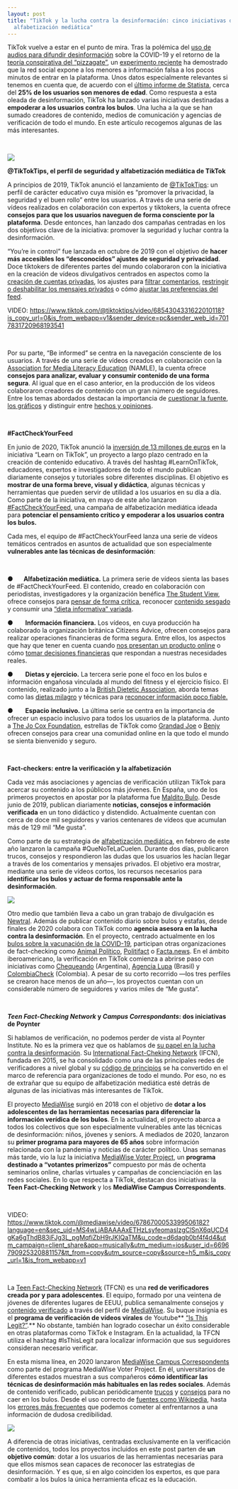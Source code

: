 ```yaml
---
layout: post
title: "TikTok y la lucha contra la desinformación: cinco iniciativas de
  alfabetización mediática"
---
```

<!--\[if gte mso 9]><xml>
 <w:WordDocument>
  <w:View>Normal</w:View>
  <w:Zoom>0</w:Zoom>
  <w:TrackMoves/>
  <w:TrackFormatting/>
  <w:HyphenationZone>21</w:HyphenationZone>
  <w:PunctuationKerning/>
  <w:ValidateAgainstSchemas/>
  <w:SaveIfXMLInvalid>false</w:SaveIfXMLInvalid>
  <w:IgnoreMixedContent>false</w:IgnoreMixedContent>
  <w:AlwaysShowPlaceholderText>false</w:AlwaysShowPlaceholderText>
  <w:DoNotPromoteQF/>
  <w:LidThemeOther>ES</w:LidThemeOther>
  <w:LidThemeAsian>X-NONE</w:LidThemeAsian>
  <w:LidThemeComplexScript>X-NONE</w:LidThemeComplexScript>
  <w:Compatibility>
   <w:BreakWrappedTables/>
   <w:SnapToGridInCell/>
   <w:WrapTextWithPunct/>
   <w:UseAsianBreakRules/>
   <w:DontGrowAutofit/>
   <w:SplitPgBreakAndParaMark/>
   <w:EnableOpenTypeKerning/>
   <w:DontFlipMirrorIndents/>
   <w:OverrideTableStyleHps/>
  </w:Compatibility>
  <w:DoNotOptimizeForBrowser/>
  <m:mathPr>
   <m:mathFont m:val="Cambria Math"/>
   <m:brkBin m:val="before"/>
   <m:brkBinSub m:val="&#45;-"/>
   <m:smallFrac m:val="off"/>
   <m:dispDef/>
   <m:lMargin m:val="0"/>
   <m:rMargin m:val="0"/>
   <m:defJc m:val="centerGroup"/>
   <m:wrapIndent m:val="1440"/>
   <m:intLim m:val="subSup"/>
   <m:naryLim m:val="undOvr"/>
  </m:mathPr></w:WordDocument>
</xml><!\[endif]-->

<!--\[if gte mso 9]><xml>
 <w:LatentStyles DefLockedState="false" DefUnhideWhenUsed="false"
  DefSemiHidden="false" DefQFormat="false" DefPriority="99"
  LatentStyleCount="371">
  <w:LsdException Locked="false" Priority="0" QFormat="true" Name="Normal"/>
  <w:LsdException Locked="false" Priority="9" QFormat="true" Name="heading 1"/>
  <w:LsdException Locked="false" Priority="9" SemiHidden="true"
   UnhideWhenUsed="true" QFormat="true" Name="heading 2"/>
  <w:LsdException Locked="false" Priority="9" SemiHidden="true"
   UnhideWhenUsed="true" QFormat="true" Name="heading 3"/>
  <w:LsdException Locked="false" Priority="9" SemiHidden="true"
   UnhideWhenUsed="true" QFormat="true" Name="heading 4"/>
  <w:LsdException Locked="false" Priority="9" SemiHidden="true"
   UnhideWhenUsed="true" QFormat="true" Name="heading 5"/>
  <w:LsdException Locked="false" Priority="9" SemiHidden="true"
   UnhideWhenUsed="true" QFormat="true" Name="heading 6"/>
  <w:LsdException Locked="false" Priority="9" SemiHidden="true"
   UnhideWhenUsed="true" QFormat="true" Name="heading 7"/>
  <w:LsdException Locked="false" Priority="9" SemiHidden="true"
   UnhideWhenUsed="true" QFormat="true" Name="heading 8"/>
  <w:LsdException Locked="false" Priority="9" SemiHidden="true"
   UnhideWhenUsed="true" QFormat="true" Name="heading 9"/>
  <w:LsdException Locked="false" SemiHidden="true" UnhideWhenUsed="true"
   Name="index 1"/>
  <w:LsdException Locked="false" SemiHidden="true" UnhideWhenUsed="true"
   Name="index 2"/>
  <w:LsdException Locked="false" SemiHidden="true" UnhideWhenUsed="true"
   Name="index 3"/>
  <w:LsdException Locked="false" SemiHidden="true" UnhideWhenUsed="true"
   Name="index 4"/>
  <w:LsdException Locked="false" SemiHidden="true" UnhideWhenUsed="true"
   Name="index 5"/>
  <w:LsdException Locked="false" SemiHidden="true" UnhideWhenUsed="true"
   Name="index 6"/>
  <w:LsdException Locked="false" SemiHidden="true" UnhideWhenUsed="true"
   Name="index 7"/>
  <w:LsdException Locked="false" SemiHidden="true" UnhideWhenUsed="true"
   Name="index 8"/>
  <w:LsdException Locked="false" SemiHidden="true" UnhideWhenUsed="true"
   Name="index 9"/>
  <w:LsdException Locked="false" Priority="39" SemiHidden="true"
   UnhideWhenUsed="true" Name="toc 1"/>
  <w:LsdException Locked="false" Priority="39" SemiHidden="true"
   UnhideWhenUsed="true" Name="toc 2"/>
  <w:LsdException Locked="false" Priority="39" SemiHidden="true"
   UnhideWhenUsed="true" Name="toc 3"/>
  <w:LsdException Locked="false" Priority="39" SemiHidden="true"
   UnhideWhenUsed="true" Name="toc 4"/>
  <w:LsdException Locked="false" Priority="39" SemiHidden="true"
   UnhideWhenUsed="true" Name="toc 5"/>
  <w:LsdException Locked="false" Priority="39" SemiHidden="true"
   UnhideWhenUsed="true" Name="toc 6"/>
  <w:LsdException Locked="false" Priority="39" SemiHidden="true"
   UnhideWhenUsed="true" Name="toc 7"/>
  <w:LsdException Locked="false" Priority="39" SemiHidden="true"
   UnhideWhenUsed="true" Name="toc 8"/>
  <w:LsdException Locked="false" Priority="39" SemiHidden="true"
   UnhideWhenUsed="true" Name="toc 9"/>
  <w:LsdException Locked="false" SemiHidden="true" UnhideWhenUsed="true"
   Name="Normal Indent"/>
  <w:LsdException Locked="false" SemiHidden="true" UnhideWhenUsed="true"
   Name="footnote text"/>
  <w:LsdException Locked="false" SemiHidden="true" UnhideWhenUsed="true"
   Name="annotation text"/>
  <w:LsdException Locked="false" SemiHidden="true" UnhideWhenUsed="true"
   Name="header"/>
  <w:LsdException Locked="false" SemiHidden="true" UnhideWhenUsed="true"
   Name="footer"/>
  <w:LsdException Locked="false" SemiHidden="true" UnhideWhenUsed="true"
   Name="index heading"/>
  <w:LsdException Locked="false" Priority="35" SemiHidden="true"
   UnhideWhenUsed="true" QFormat="true" Name="caption"/>
  <w:LsdException Locked="false" SemiHidden="true" UnhideWhenUsed="true"
   Name="table of figures"/>
  <w:LsdException Locked="false" SemiHidden="true" UnhideWhenUsed="true"
   Name="envelope address"/>
  <w:LsdException Locked="false" SemiHidden="true" UnhideWhenUsed="true"
   Name="envelope return"/>
  <w:LsdException Locked="false" SemiHidden="true" UnhideWhenUsed="true"
   Name="footnote reference"/>
  <w:LsdException Locked="false" SemiHidden="true" UnhideWhenUsed="true"
   Name="annotation reference"/>
  <w:LsdException Locked="false" SemiHidden="true" UnhideWhenUsed="true"
   Name="line number"/>
  <w:LsdException Locked="false" SemiHidden="true" UnhideWhenUsed="true"
   Name="page number"/>
  <w:LsdException Locked="false" SemiHidden="true" UnhideWhenUsed="true"
   Name="endnote reference"/>
  <w:LsdException Locked="false" SemiHidden="true" UnhideWhenUsed="true"
   Name="endnote text"/>
  <w:LsdException Locked="false" SemiHidden="true" UnhideWhenUsed="true"
   Name="table of authorities"/>
  <w:LsdException Locked="false" SemiHidden="true" UnhideWhenUsed="true"
   Name="macro"/>
  <w:LsdException Locked="false" SemiHidden="true" UnhideWhenUsed="true"
   Name="toa heading"/>
  <w:LsdException Locked="false" SemiHidden="true" UnhideWhenUsed="true"
   Name="List"/>
  <w:LsdException Locked="false" SemiHidden="true" UnhideWhenUsed="true"
   Name="List Bullet"/>
  <w:LsdException Locked="false" SemiHidden="true" UnhideWhenUsed="true"
   Name="List Number"/>
  <w:LsdException Locked="false" SemiHidden="true" UnhideWhenUsed="true"
   Name="List 2"/>
  <w:LsdException Locked="false" SemiHidden="true" UnhideWhenUsed="true"
   Name="List 3"/>
  <w:LsdException Locked="false" SemiHidden="true" UnhideWhenUsed="true"
   Name="List 4"/>
  <w:LsdException Locked="false" SemiHidden="true" UnhideWhenUsed="true"
   Name="List 5"/>
  <w:LsdException Locked="false" SemiHidden="true" UnhideWhenUsed="true"
   Name="List Bullet 2"/>
  <w:LsdException Locked="false" SemiHidden="true" UnhideWhenUsed="true"
   Name="List Bullet 3"/>
  <w:LsdException Locked="false" SemiHidden="true" UnhideWhenUsed="true"
   Name="List Bullet 4"/>
  <w:LsdException Locked="false" SemiHidden="true" UnhideWhenUsed="true"
   Name="List Bullet 5"/>
  <w:LsdException Locked="false" SemiHidden="true" UnhideWhenUsed="true"
   Name="List Number 2"/>
  <w:LsdException Locked="false" SemiHidden="true" UnhideWhenUsed="true"
   Name="List Number 3"/>
  <w:LsdException Locked="false" SemiHidden="true" UnhideWhenUsed="true"
   Name="List Number 4"/>
  <w:LsdException Locked="false" SemiHidden="true" UnhideWhenUsed="true"
   Name="List Number 5"/>
  <w:LsdException Locked="false" Priority="10" QFormat="true" Name="Title"/>
  <w:LsdException Locked="false" SemiHidden="true" UnhideWhenUsed="true"
   Name="Closing"/>
  <w:LsdException Locked="false" SemiHidden="true" UnhideWhenUsed="true"
   Name="Signature"/>
  <w:LsdException Locked="false" Priority="1" SemiHidden="true"
   UnhideWhenUsed="true" Name="Default Paragraph Font"/>
  <w:LsdException Locked="false" SemiHidden="true" UnhideWhenUsed="true"
   Name="Body Text"/>
  <w:LsdException Locked="false" SemiHidden="true" UnhideWhenUsed="true"
   Name="Body Text Indent"/>
  <w:LsdException Locked="false" SemiHidden="true" UnhideWhenUsed="true"
   Name="List Continue"/>
  <w:LsdException Locked="false" SemiHidden="true" UnhideWhenUsed="true"
   Name="List Continue 2"/>
  <w:LsdException Locked="false" SemiHidden="true" UnhideWhenUsed="true"
   Name="List Continue 3"/>
  <w:LsdException Locked="false" SemiHidden="true" UnhideWhenUsed="true"
   Name="List Continue 4"/>
  <w:LsdException Locked="false" SemiHidden="true" UnhideWhenUsed="true"
   Name="List Continue 5"/>
  <w:LsdException Locked="false" SemiHidden="true" UnhideWhenUsed="true"
   Name="Message Header"/>
  <w:LsdException Locked="false" Priority="11" QFormat="true" Name="Subtitle"/>
  <w:LsdException Locked="false" SemiHidden="true" UnhideWhenUsed="true"
   Name="Salutation"/>
  <w:LsdException Locked="false" SemiHidden="true" UnhideWhenUsed="true"
   Name="Date"/>
  <w:LsdException Locked="false" SemiHidden="true" UnhideWhenUsed="true"
   Name="Body Text First Indent"/>
  <w:LsdException Locked="false" SemiHidden="true" UnhideWhenUsed="true"
   Name="Body Text First Indent 2"/>
  <w:LsdException Locked="false" SemiHidden="true" UnhideWhenUsed="true"
   Name="Note Heading"/>
  <w:LsdException Locked="false" SemiHidden="true" UnhideWhenUsed="true"
   Name="Body Text 2"/>
  <w:LsdException Locked="false" SemiHidden="true" UnhideWhenUsed="true"
   Name="Body Text 3"/>
  <w:LsdException Locked="false" SemiHidden="true" UnhideWhenUsed="true"
   Name="Body Text Indent 2"/>
  <w:LsdException Locked="false" SemiHidden="true" UnhideWhenUsed="true"
   Name="Body Text Indent 3"/>
  <w:LsdException Locked="false" SemiHidden="true" UnhideWhenUsed="true"
   Name="Block Text"/>
  <w:LsdException Locked="false" SemiHidden="true" UnhideWhenUsed="true"
   Name="Hyperlink"/>
  <w:LsdException Locked="false" SemiHidden="true" UnhideWhenUsed="true"
   Name="FollowedHyperlink"/>
  <w:LsdException Locked="false" Priority="22" QFormat="true" Name="Strong"/>
  <w:LsdException Locked="false" Priority="20" QFormat="true" Name="Emphasis"/>
  <w:LsdException Locked="false" SemiHidden="true" UnhideWhenUsed="true"
   Name="Document Map"/>
  <w:LsdException Locked="false" SemiHidden="true" UnhideWhenUsed="true"
   Name="Plain Text"/>
  <w:LsdException Locked="false" SemiHidden="true" UnhideWhenUsed="true"
   Name="E-mail Signature"/>
  <w:LsdException Locked="false" SemiHidden="true" UnhideWhenUsed="true"
   Name="HTML Top of Form"/>
  <w:LsdException Locked="false" SemiHidden="true" UnhideWhenUsed="true"
   Name="HTML Bottom of Form"/>
  <w:LsdException Locked="false" SemiHidden="true" UnhideWhenUsed="true"
   Name="Normal (Web)"/>
  <w:LsdException Locked="false" SemiHidden="true" UnhideWhenUsed="true"
   Name="HTML Acronym"/>
  <w:LsdException Locked="false" SemiHidden="true" UnhideWhenUsed="true"
   Name="HTML Address"/>
  <w:LsdException Locked="false" SemiHidden="true" UnhideWhenUsed="true"
   Name="HTML Cite"/>
  <w:LsdException Locked="false" SemiHidden="true" UnhideWhenUsed="true"
   Name="HTML Code"/>
  <w:LsdException Locked="false" SemiHidden="true" UnhideWhenUsed="true"
   Name="HTML Definition"/>
  <w:LsdException Locked="false" SemiHidden="true" UnhideWhenUsed="true"
   Name="HTML Keyboard"/>
  <w:LsdException Locked="false" SemiHidden="true" UnhideWhenUsed="true"
   Name="HTML Preformatted"/>
  <w:LsdException Locked="false" SemiHidden="true" UnhideWhenUsed="true"
   Name="HTML Sample"/>
  <w:LsdException Locked="false" SemiHidden="true" UnhideWhenUsed="true"
   Name="HTML Typewriter"/>
  <w:LsdException Locked="false" SemiHidden="true" UnhideWhenUsed="true"
   Name="HTML Variable"/>
  <w:LsdException Locked="false" SemiHidden="true" UnhideWhenUsed="true"
   Name="Normal Table"/>
  <w:LsdException Locked="false" SemiHidden="true" UnhideWhenUsed="true"
   Name="annotation subject"/>
  <w:LsdException Locked="false" SemiHidden="true" UnhideWhenUsed="true"
   Name="No List"/>
  <w:LsdException Locked="false" SemiHidden="true" UnhideWhenUsed="true"
   Name="Outline List 1"/>
  <w:LsdException Locked="false" SemiHidden="true" UnhideWhenUsed="true"
   Name="Outline List 2"/>
  <w:LsdException Locked="false" SemiHidden="true" UnhideWhenUsed="true"
   Name="Outline List 3"/>
  <w:LsdException Locked="false" SemiHidden="true" UnhideWhenUsed="true"
   Name="Table Simple 1"/>
  <w:LsdException Locked="false" SemiHidden="true" UnhideWhenUsed="true"
   Name="Table Simple 2"/>
  <w:LsdException Locked="false" SemiHidden="true" UnhideWhenUsed="true"
   Name="Table Simple 3"/>
  <w:LsdException Locked="false" SemiHidden="true" UnhideWhenUsed="true"
   Name="Table Classic 1"/>
  <w:LsdException Locked="false" SemiHidden="true" UnhideWhenUsed="true"
   Name="Table Classic 2"/>
  <w:LsdException Locked="false" SemiHidden="true" UnhideWhenUsed="true"
   Name="Table Classic 3"/>
  <w:LsdException Locked="false" SemiHidden="true" UnhideWhenUsed="true"
   Name="Table Classic 4"/>
  <w:LsdException Locked="false" SemiHidden="true" UnhideWhenUsed="true"
   Name="Table Colorful 1"/>
  <w:LsdException Locked="false" SemiHidden="true" UnhideWhenUsed="true"
   Name="Table Colorful 2"/>
  <w:LsdException Locked="false" SemiHidden="true" UnhideWhenUsed="true"
   Name="Table Colorful 3"/>
  <w:LsdException Locked="false" SemiHidden="true" UnhideWhenUsed="true"
   Name="Table Columns 1"/>
  <w:LsdException Locked="false" SemiHidden="true" UnhideWhenUsed="true"
   Name="Table Columns 2"/>
  <w:LsdException Locked="false" SemiHidden="true" UnhideWhenUsed="true"
   Name="Table Columns 3"/>
  <w:LsdException Locked="false" SemiHidden="true" UnhideWhenUsed="true"
   Name="Table Columns 4"/>
  <w:LsdException Locked="false" SemiHidden="true" UnhideWhenUsed="true"
   Name="Table Columns 5"/>
  <w:LsdException Locked="false" SemiHidden="true" UnhideWhenUsed="true"
   Name="Table Grid 1"/>
  <w:LsdException Locked="false" SemiHidden="true" UnhideWhenUsed="true"
   Name="Table Grid 2"/>
  <w:LsdException Locked="false" SemiHidden="true" UnhideWhenUsed="true"
   Name="Table Grid 3"/>
  <w:LsdException Locked="false" SemiHidden="true" UnhideWhenUsed="true"
   Name="Table Grid 4"/>
  <w:LsdException Locked="false" SemiHidden="true" UnhideWhenUsed="true"
   Name="Table Grid 5"/>
  <w:LsdException Locked="false" SemiHidden="true" UnhideWhenUsed="true"
   Name="Table Grid 6"/>
  <w:LsdException Locked="false" SemiHidden="true" UnhideWhenUsed="true"
   Name="Table Grid 7"/>
  <w:LsdException Locked="false" SemiHidden="true" UnhideWhenUsed="true"
   Name="Table Grid 8"/>
  <w:LsdException Locked="false" SemiHidden="true" UnhideWhenUsed="true"
   Name="Table List 1"/>
  <w:LsdException Locked="false" SemiHidden="true" UnhideWhenUsed="true"
   Name="Table List 2"/>
  <w:LsdException Locked="false" SemiHidden="true" UnhideWhenUsed="true"
   Name="Table List 3"/>
  <w:LsdException Locked="false" SemiHidden="true" UnhideWhenUsed="true"
   Name="Table List 4"/>
  <w:LsdException Locked="false" SemiHidden="true" UnhideWhenUsed="true"
   Name="Table List 5"/>
  <w:LsdException Locked="false" SemiHidden="true" UnhideWhenUsed="true"
   Name="Table List 6"/>
  <w:LsdException Locked="false" SemiHidden="true" UnhideWhenUsed="true"
   Name="Table List 7"/>
  <w:LsdException Locked="false" SemiHidden="true" UnhideWhenUsed="true"
   Name="Table List 8"/>
  <w:LsdException Locked="false" SemiHidden="true" UnhideWhenUsed="true"
   Name="Table 3D effects 1"/>
  <w:LsdException Locked="false" SemiHidden="true" UnhideWhenUsed="true"
   Name="Table 3D effects 2"/>
  <w:LsdException Locked="false" SemiHidden="true" UnhideWhenUsed="true"
   Name="Table 3D effects 3"/>
  <w:LsdException Locked="false" SemiHidden="true" UnhideWhenUsed="true"
   Name="Table Contemporary"/>
  <w:LsdException Locked="false" SemiHidden="true" UnhideWhenUsed="true"
   Name="Table Elegant"/>
  <w:LsdException Locked="false" SemiHidden="true" UnhideWhenUsed="true"
   Name="Table Professional"/>
  <w:LsdException Locked="false" SemiHidden="true" UnhideWhenUsed="true"
   Name="Table Subtle 1"/>
  <w:LsdException Locked="false" SemiHidden="true" UnhideWhenUsed="true"
   Name="Table Subtle 2"/>
  <w:LsdException Locked="false" SemiHidden="true" UnhideWhenUsed="true"
   Name="Table Web 1"/>
  <w:LsdException Locked="false" SemiHidden="true" UnhideWhenUsed="true"
   Name="Table Web 2"/>
  <w:LsdException Locked="false" SemiHidden="true" UnhideWhenUsed="true"
   Name="Table Web 3"/>
  <w:LsdException Locked="false" SemiHidden="true" UnhideWhenUsed="true"
   Name="Balloon Text"/>
  <w:LsdException Locked="false" Priority="39" Name="Table Grid"/>
  <w:LsdException Locked="false" SemiHidden="true" UnhideWhenUsed="true"
   Name="Table Theme"/>
  <w:LsdException Locked="false" SemiHidden="true" Name="Placeholder Text"/>
  <w:LsdException Locked="false" Priority="1" QFormat="true" Name="No Spacing"/>
  <w:LsdException Locked="false" Priority="60" Name="Light Shading"/>
  <w:LsdException Locked="false" Priority="61" Name="Light List"/>
  <w:LsdException Locked="false" Priority="62" Name="Light Grid"/>
  <w:LsdException Locked="false" Priority="63" Name="Medium Shading 1"/>
  <w:LsdException Locked="false" Priority="64" Name="Medium Shading 2"/>
  <w:LsdException Locked="false" Priority="65" Name="Medium List 1"/>
  <w:LsdException Locked="false" Priority="66" Name="Medium List 2"/>
  <w:LsdException Locked="false" Priority="67" Name="Medium Grid 1"/>
  <w:LsdException Locked="false" Priority="68" Name="Medium Grid 2"/>
  <w:LsdException Locked="false" Priority="69" Name="Medium Grid 3"/>
  <w:LsdException Locked="false" Priority="70" Name="Dark List"/>
  <w:LsdException Locked="false" Priority="71" Name="Colorful Shading"/>
  <w:LsdException Locked="false" Priority="72" Name="Colorful List"/>
  <w:LsdException Locked="false" Priority="73" Name="Colorful Grid"/>
  <w:LsdException Locked="false" Priority="60" Name="Light Shading Accent 1"/>
  <w:LsdException Locked="false" Priority="61" Name="Light List Accent 1"/>
  <w:LsdException Locked="false" Priority="62" Name="Light Grid Accent 1"/>
  <w:LsdException Locked="false" Priority="63" Name="Medium Shading 1 Accent 1"/>
  <w:LsdException Locked="false" Priority="64" Name="Medium Shading 2 Accent 1"/>
  <w:LsdException Locked="false" Priority="65" Name="Medium List 1 Accent 1"/>
  <w:LsdException Locked="false" SemiHidden="true" Name="Revision"/>
  <w:LsdException Locked="false" Priority="34" QFormat="true"
   Name="List Paragraph"/>
  <w:LsdException Locked="false" Priority="29" QFormat="true" Name="Quote"/>
  <w:LsdException Locked="false" Priority="30" QFormat="true"
   Name="Intense Quote"/>
  <w:LsdException Locked="false" Priority="66" Name="Medium List 2 Accent 1"/>
  <w:LsdException Locked="false" Priority="67" Name="Medium Grid 1 Accent 1"/>
  <w:LsdException Locked="false" Priority="68" Name="Medium Grid 2 Accent 1"/>
  <w:LsdException Locked="false" Priority="69" Name="Medium Grid 3 Accent 1"/>
  <w:LsdException Locked="false" Priority="70" Name="Dark List Accent 1"/>
  <w:LsdException Locked="false" Priority="71" Name="Colorful Shading Accent 1"/>
  <w:LsdException Locked="false" Priority="72" Name="Colorful List Accent 1"/>
  <w:LsdException Locked="false" Priority="73" Name="Colorful Grid Accent 1"/>
  <w:LsdException Locked="false" Priority="60" Name="Light Shading Accent 2"/>
  <w:LsdException Locked="false" Priority="61" Name="Light List Accent 2"/>
  <w:LsdException Locked="false" Priority="62" Name="Light Grid Accent 2"/>
  <w:LsdException Locked="false" Priority="63" Name="Medium Shading 1 Accent 2"/>
  <w:LsdException Locked="false" Priority="64" Name="Medium Shading 2 Accent 2"/>
  <w:LsdException Locked="false" Priority="65" Name="Medium List 1 Accent 2"/>
  <w:LsdException Locked="false" Priority="66" Name="Medium List 2 Accent 2"/>
  <w:LsdException Locked="false" Priority="67" Name="Medium Grid 1 Accent 2"/>
  <w:LsdException Locked="false" Priority="68" Name="Medium Grid 2 Accent 2"/>
  <w:LsdException Locked="false" Priority="69" Name="Medium Grid 3 Accent 2"/>
  <w:LsdException Locked="false" Priority="70" Name="Dark List Accent 2"/>
  <w:LsdException Locked="false" Priority="71" Name="Colorful Shading Accent 2"/>
  <w:LsdException Locked="false" Priority="72" Name="Colorful List Accent 2"/>
  <w:LsdException Locked="false" Priority="73" Name="Colorful Grid Accent 2"/>
  <w:LsdException Locked="false" Priority="60" Name="Light Shading Accent 3"/>
  <w:LsdException Locked="false" Priority="61" Name="Light List Accent 3"/>
  <w:LsdException Locked="false" Priority="62" Name="Light Grid Accent 3"/>
  <w:LsdException Locked="false" Priority="63" Name="Medium Shading 1 Accent 3"/>
  <w:LsdException Locked="false" Priority="64" Name="Medium Shading 2 Accent 3"/>
  <w:LsdException Locked="false" Priority="65" Name="Medium List 1 Accent 3"/>
  <w:LsdException Locked="false" Priority="66" Name="Medium List 2 Accent 3"/>
  <w:LsdException Locked="false" Priority="67" Name="Medium Grid 1 Accent 3"/>
  <w:LsdException Locked="false" Priority="68" Name="Medium Grid 2 Accent 3"/>
  <w:LsdException Locked="false" Priority="69" Name="Medium Grid 3 Accent 3"/>
  <w:LsdException Locked="false" Priority="70" Name="Dark List Accent 3"/>
  <w:LsdException Locked="false" Priority="71" Name="Colorful Shading Accent 3"/>
  <w:LsdException Locked="false" Priority="72" Name="Colorful List Accent 3"/>
  <w:LsdException Locked="false" Priority="73" Name="Colorful Grid Accent 3"/>
  <w:LsdException Locked="false" Priority="60" Name="Light Shading Accent 4"/>
  <w:LsdException Locked="false" Priority="61" Name="Light List Accent 4"/>
  <w:LsdException Locked="false" Priority="62" Name="Light Grid Accent 4"/>
  <w:LsdException Locked="false" Priority="63" Name="Medium Shading 1 Accent 4"/>
  <w:LsdException Locked="false" Priority="64" Name="Medium Shading 2 Accent 4"/>
  <w:LsdException Locked="false" Priority="65" Name="Medium List 1 Accent 4"/>
  <w:LsdException Locked="false" Priority="66" Name="Medium List 2 Accent 4"/>
  <w:LsdException Locked="false" Priority="67" Name="Medium Grid 1 Accent 4"/>
  <w:LsdException Locked="false" Priority="68" Name="Medium Grid 2 Accent 4"/>
  <w:LsdException Locked="false" Priority="69" Name="Medium Grid 3 Accent 4"/>
  <w:LsdException Locked="false" Priority="70" Name="Dark List Accent 4"/>
  <w:LsdException Locked="false" Priority="71" Name="Colorful Shading Accent 4"/>
  <w:LsdException Locked="false" Priority="72" Name="Colorful List Accent 4"/>
  <w:LsdException Locked="false" Priority="73" Name="Colorful Grid Accent 4"/>
  <w:LsdException Locked="false" Priority="60" Name="Light Shading Accent 5"/>
  <w:LsdException Locked="false" Priority="61" Name="Light List Accent 5"/>
  <w:LsdException Locked="false" Priority="62" Name="Light Grid Accent 5"/>
  <w:LsdException Locked="false" Priority="63" Name="Medium Shading 1 Accent 5"/>
  <w:LsdException Locked="false" Priority="64" Name="Medium Shading 2 Accent 5"/>
  <w:LsdException Locked="false" Priority="65" Name="Medium List 1 Accent 5"/>
  <w:LsdException Locked="false" Priority="66" Name="Medium List 2 Accent 5"/>
  <w:LsdException Locked="false" Priority="67" Name="Medium Grid 1 Accent 5"/>
  <w:LsdException Locked="false" Priority="68" Name="Medium Grid 2 Accent 5"/>
  <w:LsdException Locked="false" Priority="69" Name="Medium Grid 3 Accent 5"/>
  <w:LsdException Locked="false" Priority="70" Name="Dark List Accent 5"/>
  <w:LsdException Locked="false" Priority="71" Name="Colorful Shading Accent 5"/>
  <w:LsdException Locked="false" Priority="72" Name="Colorful List Accent 5"/>
  <w:LsdException Locked="false" Priority="73" Name="Colorful Grid Accent 5"/>
  <w:LsdException Locked="false" Priority="60" Name="Light Shading Accent 6"/>
  <w:LsdException Locked="false" Priority="61" Name="Light List Accent 6"/>
  <w:LsdException Locked="false" Priority="62" Name="Light Grid Accent 6"/>
  <w:LsdException Locked="false" Priority="63" Name="Medium Shading 1 Accent 6"/>
  <w:LsdException Locked="false" Priority="64" Name="Medium Shading 2 Accent 6"/>
  <w:LsdException Locked="false" Priority="65" Name="Medium List 1 Accent 6"/>
  <w:LsdException Locked="false" Priority="66" Name="Medium List 2 Accent 6"/>
  <w:LsdException Locked="false" Priority="67" Name="Medium Grid 1 Accent 6"/>
  <w:LsdException Locked="false" Priority="68" Name="Medium Grid 2 Accent 6"/>
  <w:LsdException Locked="false" Priority="69" Name="Medium Grid 3 Accent 6"/>
  <w:LsdException Locked="false" Priority="70" Name="Dark List Accent 6"/>
  <w:LsdException Locked="false" Priority="71" Name="Colorful Shading Accent 6"/>
  <w:LsdException Locked="false" Priority="72" Name="Colorful List Accent 6"/>
  <w:LsdException Locked="false" Priority="73" Name="Colorful Grid Accent 6"/>
  <w:LsdException Locked="false" Priority="19" QFormat="true"
   Name="Subtle Emphasis"/>
  <w:LsdException Locked="false" Priority="21" QFormat="true"
   Name="Intense Emphasis"/>
  <w:LsdException Locked="false" Priority="31" QFormat="true"
   Name="Subtle Reference"/>
  <w:LsdException Locked="false" Priority="32" QFormat="true"
   Name="Intense Reference"/>
  <w:LsdException Locked="false" Priority="33" QFormat="true" Name="Book Title"/>
  <w:LsdException Locked="false" Priority="37" SemiHidden="true"
   UnhideWhenUsed="true" Name="Bibliography"/>
  <w:LsdException Locked="false" Priority="39" SemiHidden="true"
   UnhideWhenUsed="true" QFormat="true" Name="TOC Heading"/>
  <w:LsdException Locked="false" Priority="41" Name="Plain Table 1"/>
  <w:LsdException Locked="false" Priority="42" Name="Plain Table 2"/>
  <w:LsdException Locked="false" Priority="43" Name="Plain Table 3"/>
  <w:LsdException Locked="false" Priority="44" Name="Plain Table 4"/>
  <w:LsdException Locked="false" Priority="45" Name="Plain Table 5"/>
  <w:LsdException Locked="false" Priority="40" Name="Grid Table Light"/>
  <w:LsdException Locked="false" Priority="46" Name="Grid Table 1 Light"/>
  <w:LsdException Locked="false" Priority="47" Name="Grid Table 2"/>
  <w:LsdException Locked="false" Priority="48" Name="Grid Table 3"/>
  <w:LsdException Locked="false" Priority="49" Name="Grid Table 4"/>
  <w:LsdException Locked="false" Priority="50" Name="Grid Table 5 Dark"/>
  <w:LsdException Locked="false" Priority="51" Name="Grid Table 6 Colorful"/>
  <w:LsdException Locked="false" Priority="52" Name="Grid Table 7 Colorful"/>
  <w:LsdException Locked="false" Priority="46"
   Name="Grid Table 1 Light Accent 1"/>
  <w:LsdException Locked="false" Priority="47" Name="Grid Table 2 Accent 1"/>
  <w:LsdException Locked="false" Priority="48" Name="Grid Table 3 Accent 1"/>
  <w:LsdException Locked="false" Priority="49" Name="Grid Table 4 Accent 1"/>
  <w:LsdException Locked="false" Priority="50" Name="Grid Table 5 Dark Accent 1"/>
  <w:LsdException Locked="false" Priority="51"
   Name="Grid Table 6 Colorful Accent 1"/>
  <w:LsdException Locked="false" Priority="52"
   Name="Grid Table 7 Colorful Accent 1"/>
  <w:LsdException Locked="false" Priority="46"
   Name="Grid Table 1 Light Accent 2"/>
  <w:LsdException Locked="false" Priority="47" Name="Grid Table 2 Accent 2"/>
  <w:LsdException Locked="false" Priority="48" Name="Grid Table 3 Accent 2"/>
  <w:LsdException Locked="false" Priority="49" Name="Grid Table 4 Accent 2"/>
  <w:LsdException Locked="false" Priority="50" Name="Grid Table 5 Dark Accent 2"/>
  <w:LsdException Locked="false" Priority="51"
   Name="Grid Table 6 Colorful Accent 2"/>
  <w:LsdException Locked="false" Priority="52"
   Name="Grid Table 7 Colorful Accent 2"/>
  <w:LsdException Locked="false" Priority="46"
   Name="Grid Table 1 Light Accent 3"/>
  <w:LsdException Locked="false" Priority="47" Name="Grid Table 2 Accent 3"/>
  <w:LsdException Locked="false" Priority="48" Name="Grid Table 3 Accent 3"/>
  <w:LsdException Locked="false" Priority="49" Name="Grid Table 4 Accent 3"/>
  <w:LsdException Locked="false" Priority="50" Name="Grid Table 5 Dark Accent 3"/>
  <w:LsdException Locked="false" Priority="51"
   Name="Grid Table 6 Colorful Accent 3"/>
  <w:LsdException Locked="false" Priority="52"
   Name="Grid Table 7 Colorful Accent 3"/>
  <w:LsdException Locked="false" Priority="46"
   Name="Grid Table 1 Light Accent 4"/>
  <w:LsdException Locked="false" Priority="47" Name="Grid Table 2 Accent 4"/>
  <w:LsdException Locked="false" Priority="48" Name="Grid Table 3 Accent 4"/>
  <w:LsdException Locked="false" Priority="49" Name="Grid Table 4 Accent 4"/>
  <w:LsdException Locked="false" Priority="50" Name="Grid Table 5 Dark Accent 4"/>
  <w:LsdException Locked="false" Priority="51"
   Name="Grid Table 6 Colorful Accent 4"/>
  <w:LsdException Locked="false" Priority="52"
   Name="Grid Table 7 Colorful Accent 4"/>
  <w:LsdException Locked="false" Priority="46"
   Name="Grid Table 1 Light Accent 5"/>
  <w:LsdException Locked="false" Priority="47" Name="Grid Table 2 Accent 5"/>
  <w:LsdException Locked="false" Priority="48" Name="Grid Table 3 Accent 5"/>
  <w:LsdException Locked="false" Priority="49" Name="Grid Table 4 Accent 5"/>
  <w:LsdException Locked="false" Priority="50" Name="Grid Table 5 Dark Accent 5"/>
  <w:LsdException Locked="false" Priority="51"
   Name="Grid Table 6 Colorful Accent 5"/>
  <w:LsdException Locked="false" Priority="52"
   Name="Grid Table 7 Colorful Accent 5"/>
  <w:LsdException Locked="false" Priority="46"
   Name="Grid Table 1 Light Accent 6"/>
  <w:LsdException Locked="false" Priority="47" Name="Grid Table 2 Accent 6"/>
  <w:LsdException Locked="false" Priority="48" Name="Grid Table 3 Accent 6"/>
  <w:LsdException Locked="false" Priority="49" Name="Grid Table 4 Accent 6"/>
  <w:LsdException Locked="false" Priority="50" Name="Grid Table 5 Dark Accent 6"/>
  <w:LsdException Locked="false" Priority="51"
   Name="Grid Table 6 Colorful Accent 6"/>
  <w:LsdException Locked="false" Priority="52"
   Name="Grid Table 7 Colorful Accent 6"/>
  <w:LsdException Locked="false" Priority="46" Name="List Table 1 Light"/>
  <w:LsdException Locked="false" Priority="47" Name="List Table 2"/>
  <w:LsdException Locked="false" Priority="48" Name="List Table 3"/>
  <w:LsdException Locked="false" Priority="49" Name="List Table 4"/>
  <w:LsdException Locked="false" Priority="50" Name="List Table 5 Dark"/>
  <w:LsdException Locked="false" Priority="51" Name="List Table 6 Colorful"/>
  <w:LsdException Locked="false" Priority="52" Name="List Table 7 Colorful"/>
  <w:LsdException Locked="false" Priority="46"
   Name="List Table 1 Light Accent 1"/>
  <w:LsdException Locked="false" Priority="47" Name="List Table 2 Accent 1"/>
  <w:LsdException Locked="false" Priority="48" Name="List Table 3 Accent 1"/>
  <w:LsdException Locked="false" Priority="49" Name="List Table 4 Accent 1"/>
  <w:LsdException Locked="false" Priority="50" Name="List Table 5 Dark Accent 1"/>
  <w:LsdException Locked="false" Priority="51"
   Name="List Table 6 Colorful Accent 1"/>
  <w:LsdException Locked="false" Priority="52"
   Name="List Table 7 Colorful Accent 1"/>
  <w:LsdException Locked="false" Priority="46"
   Name="List Table 1 Light Accent 2"/>
  <w:LsdException Locked="false" Priority="47" Name="List Table 2 Accent 2"/>
  <w:LsdException Locked="false" Priority="48" Name="List Table 3 Accent 2"/>
  <w:LsdException Locked="false" Priority="49" Name="List Table 4 Accent 2"/>
  <w:LsdException Locked="false" Priority="50" Name="List Table 5 Dark Accent 2"/>
  <w:LsdException Locked="false" Priority="51"
   Name="List Table 6 Colorful Accent 2"/>
  <w:LsdException Locked="false" Priority="52"
   Name="List Table 7 Colorful Accent 2"/>
  <w:LsdException Locked="false" Priority="46"
   Name="List Table 1 Light Accent 3"/>
  <w:LsdException Locked="false" Priority="47" Name="List Table 2 Accent 3"/>
  <w:LsdException Locked="false" Priority="48" Name="List Table 3 Accent 3"/>
  <w:LsdException Locked="false" Priority="49" Name="List Table 4 Accent 3"/>
  <w:LsdException Locked="false" Priority="50" Name="List Table 5 Dark Accent 3"/>
  <w:LsdException Locked="false" Priority="51"
   Name="List Table 6 Colorful Accent 3"/>
  <w:LsdException Locked="false" Priority="52"
   Name="List Table 7 Colorful Accent 3"/>
  <w:LsdException Locked="false" Priority="46"
   Name="List Table 1 Light Accent 4"/>
  <w:LsdException Locked="false" Priority="47" Name="List Table 2 Accent 4"/>
  <w:LsdException Locked="false" Priority="48" Name="List Table 3 Accent 4"/>
  <w:LsdException Locked="false" Priority="49" Name="List Table 4 Accent 4"/>
  <w:LsdException Locked="false" Priority="50" Name="List Table 5 Dark Accent 4"/>
  <w:LsdException Locked="false" Priority="51"
   Name="List Table 6 Colorful Accent 4"/>
  <w:LsdException Locked="false" Priority="52"
   Name="List Table 7 Colorful Accent 4"/>
  <w:LsdException Locked="false" Priority="46"
   Name="List Table 1 Light Accent 5"/>
  <w:LsdException Locked="false" Priority="47" Name="List Table 2 Accent 5"/>
  <w:LsdException Locked="false" Priority="48" Name="List Table 3 Accent 5"/>
  <w:LsdException Locked="false" Priority="49" Name="List Table 4 Accent 5"/>
  <w:LsdException Locked="false" Priority="50" Name="List Table 5 Dark Accent 5"/>
  <w:LsdException Locked="false" Priority="51"
   Name="List Table 6 Colorful Accent 5"/>
  <w:LsdException Locked="false" Priority="52"
   Name="List Table 7 Colorful Accent 5"/>
  <w:LsdException Locked="false" Priority="46"
   Name="List Table 1 Light Accent 6"/>
  <w:LsdException Locked="false" Priority="47" Name="List Table 2 Accent 6"/>
  <w:LsdException Locked="false" Priority="48" Name="List Table 3 Accent 6"/>
  <w:LsdException Locked="false" Priority="49" Name="List Table 4 Accent 6"/>
  <w:LsdException Locked="false" Priority="50" Name="List Table 5 Dark Accent 6"/>
  <w:LsdException Locked="false" Priority="51"
   Name="List Table 6 Colorful Accent 6"/>
  <w:LsdException Locked="false" Priority="52"
   Name="List Table 7 Colorful Accent 6"/>
 </w:LatentStyles>
</xml><!\[endif]-->

<!--\[if gte mso 10]>
<style>
 /* Style Definitions */
 table.MsoNormalTable
	{mso-style-name:"Tabla normal";
	mso-tstyle-rowband-size:0;
	mso-tstyle-colband-size:0;
	mso-style-noshow:yes;
	mso-style-priority:99;
	mso-style-parent:"";
	mso-padding-alt:0cm 5.4pt 0cm 5.4pt;
	mso-para-margin:0cm;
	mso-para-margin-bottom:.0001pt;
	line-height:115%;
	mso-pagination:widow-orphan;
	font-size:11.0pt;
	font-family:"Arial",sans-serif;
	mso-ansi-language:#000A;}
</style>
<!\[endif]-->

<!--StartFragment-->

TikTok vuelve a estar en el punto de mira. Tras la polémica del [uso de audios para difundir desinformación](https://www.nbcnews.com/tech/tech-news/tiktok-audio-gives-new-virality-misinformation-rcna1393) sobre la COVID-19 y el retorno de la [teoría conspirativa del “pizzagate”](https://www.nytimes.com/2020/06/27/technology/pizzagate-justin-bieber-qanon-tiktok.html), un [experimento reciente](https://www.theguardian.com/technology/2021/oct/08/revealed-anti-vaccine-tiktok-videos-viewed-children-as-young-as-nine-covid) ha demostrado que la red social expone a los menores a información falsa a los pocos minutos de entrar en la plataforma. Unos datos especialmente relevantes si tenemos en cuenta que, de acuerdo con el [último informe de Statista](https://www.statista.com/topics/6077/tiktok/#dossierKeyfigures), cerca del **25% de los usuarios son menores de edad**. Como respuesta a esta oleada de desinformación, TikTok ha lanzado varias iniciativas destinadas a **empoderar a los usuarios contra los bulos**. Una lucha a la que se han sumado creadores de contenido, medios de comunicación y agencias de verificación de todo el mundo. En este artículo recogemos algunas de las más interesantes.

 

![](/images/shots/tiktok-1.jpg)

**@TikTokTips, el perfil de seguridad y alfabetización mediática de TikTok**

A principios de 2019, TikTok anunció el lanzamiento de [@TikTokTips](https://www.tiktok.com/@tiktoktips?lang=en): un perfil de carácter educativo cuya misión es “promover la privacidad, la seguridad y el buen rollo” entre los usuarios. A través de una serie de vídeos realizados en colaboración con expertos y tiktokers, la cuenta ofrece **consejos para que los usuarios naveguen de forma consciente por la plataforma**. Desde entonces, han lanzado dos campañas centradas en los dos objetivos clave de la iniciativa: promover la seguridad y luchar contra la desinformación.

“You’re in control” fue lanzada en octubre de 2019 con el objetivo de **hacer más accesibles los “desconocidos” ajustes de seguridad y privacidad**. Doce tiktokers de diferentes partes del mundo colaboraron con la iniciativa en la creación de vídeos divulgativos centrados en aspectos como la [creación de cuentas privadas](https://www.tiktok.com/@tiktoktips/video/6662441984747113734?source=h5_m&_r=1), los ajustes para [filtrar comentarios](https://www.tiktok.com/@tiktoktips/video/6662442830008421638?source=h5_m&_r=1), [restringir o deshabilitar los mensajes privados](https://www.tiktok.com/@tiktoktips/video/6662442504979221765?source=h5_m&_r=1) o cómo [ajustar las preferencias del feed](https://www.tiktok.com/@tiktoktips/video/6662444458073656582?source=h5_m&_r=1). 

VIDEO: <https://www.tiktok.com/@tiktoktips/video/6854304331622010118?is_copy_url=0&is_from_webapp=v1&sender_device=pc&sender_web_id=7017831720968193541>

 

Por su parte, “Be informed” se centra en la navegación consciente de los usuarios. A través de una serie de vídeos creados en colaboración con la [Association for Media Literacy Education](https://namle.net/) (NAMLE), la cuenta ofrece **consejos para analizar, evaluar y consumir contenido de una forma segura**. Al igual que en el caso anterior, en la producción de los vídeos colaboraron creadores de contenido con un gran número de seguidores. Entre los temas abordados destacan la importancia de [cuestionar la fuente](https://www.tiktok.com/@tiktoktips/video/6854300350510402822), [los gráficos](https://www.tiktok.com/@tiktoktips/video/6854297925187685638) y distinguir entre [hechos y opiniones](https://www.tiktok.com/@tiktoktips/video/6854304331622010118).

 

**\#FactCheckYourFeed**

En junio de 2020, TikTok anunció la [inversión de 13 millones de euros](https://newsroom.tiktok.com/en-gb/bringing-together-entertainment-and-learning-on-tiktok) en la iniciativa “Learn on TikTok”, un proyecto a largo plazo centrado en la creación de contenido educativo. A través del hashtag #LearnOnTikTok, educadores, expertos e investigadores de todo el mundo publican diariamente consejos y tutoriales sobre diferentes disciplinas. El objetivo es **mostrar de una forma breve, visual y didáctica**, algunas técnicas y herramientas que pueden servir de utilidad a los usuarios en su día a día. Como parte de la iniciativa, en mayo de este año lanzaron [\#FactCheckYourFeed](https://newsroom.tiktok.com/en-gb/tiktok-launches-factcheckyourfeed-to-support-media-literacy), una campaña de alfabetización mediática ideada para **potenciar el pensamiento crítico y** **empoderar a los usuarios contra los bulos.**

Cada mes, el equipo de #FactCheckYourFeed lanza una serie de vídeos temáticos centrados en asuntos de actualidad que son especialmente **vulnerables ante las técnicas de desinformación**:

 

●      **Alfabetización mediática.** La primera serie de vídeos sienta las bases de #FactCheckYourFeed. El contenido, creado en colaboración con periodistas, investigadores y la organización benéfica [The Student View](https://www.thestudentview.org/), ofrece consejos para [pensar de forma crítica](https://www.tiktok.com/@maxfostercnn/video/6958407037550120198), reconocer [contenido sesgado](https://www.tiktok.com/@mrdanwalker/video/6960679236055141637) y consumir una [“dieta informativa” variada](https://www.tiktok.com/@thisisiona/video/6960646396458372358?is_copy_url=1&is_from_webapp=v1).

●       **Información financiera.** Los vídeos, en cuya producción ha colaborado la organización británica Citizens Advice, ofrecen consejos para realizar operaciones financieras de forma segura. Entre ellos, los aspectos que hay que tener en cuenta cuando [nos presentan un producto online](https://www.tiktok.com/@pokubanks/video/6974746732559109381?referer_url=https%3A%2F%2Fnewsroom.tiktok.com%2F&referer_video_id=6974746732559109381&refer=embed) o cómo [tomar decisiones financieras](https://www.tiktok.com/@thatmortgageadvisor/video/6974717452328439046?_d=secCgYIASAHKAESMgowaWlXewDw0iMDXHv02xNsmfwc4msiIY7qeTqaRFOEuLK5s26xOXNKdPNrEtdfBLsLGgA%3D&checksum=586caa78646ec24829116a72c94d7b0f5b8acc57f65716c3a35aa963a8c18a00&language=en&preview_pb=0&sec_user_id=MS4wLjABAAAA_ii1pvz5-vugYnV3FK_ZqsokCpaSdYyj82G5JzEl8X6j7ilYbPPI5DGnvRwPUhDk&share_app_id=1233&share_item_id=6974717452328439046&share_link_id=0CC0F88E-CC17-4E6D-9F5D-66DE88373DCB&source=h5_m&timestamp=1623927967&tt_from=whatsapp&u_code=d9dbjagg0c3015&user_id=6762581605398086662&utm_campaign=client_share&utm_medium=ios&utm_source=whatsapp&_r=1) que respondan a nuestras necesidades reales.

●       **Dietas y ejercicio.** La tercera serie pone el foco en los bulos e información engañosa vinculada al mundo del fitness y el ejercicio físico. El contenido, realizado junto a la [British Dietetic Association](https://www.bda.uk.com/), aborda temas como las [dietas milagro](https://www.tiktok.com/@lukehannanutrition/video/6984049084353056006?_d=secCgYIASAHKAESMgowXJzqcI%2BTSD3C%2FwA5xOnUuoV%2Fp6mUCDkLOauJRekwITo3KW3isCEXB6Yxn6w4TACGGgA%3D&checksum=35f6962e6e070f02a45937727652ae9efe5c1467b4623979f612ead3f53b874d&language=en&preview_pb=0&sec_user_id=MS4wLjABAAAAruuHLpw6h8Gnj5nCTgMxjbWv91Ts0QLAUnMH20QxLJJYF-hIFYt-TlVNHi3uGEsW&share_app_id=1233&share_item_id=6984049084353056006&share_link_id=3C675087-CEEB-44B5-8A23-279DD8A878DC&source=h5_m&timestamp=1626174406&tt_from=copy&u_code=daa88ddb4bg8mf&user_id=6781493932347376646&utm_campaign=client_share&utm_medium=ios&utm_source=copy&_r=1) y técnicas para [reconocer información poco fiable.](https://www.tiktok.com/@embodyhealthldn/video/6984123010852670726?_d=secCgYIASAHKAESMgowtf3nkOFMW9SROYx8YHn1jjUhzhjwehp10W5T3a3JMKWuOANKJy46hGl7vNpEsPuDGgA%3D&checksum=e1933942a1450178db913b81921903728c5ee5afec7a17a1df1b432faa8fd114&language=en&preview_pb=0&sec_user_id=MS4wLjABAAAAruuHLpw6h8Gnj5nCTgMxjbWv91Ts0QLAUnMH20QxLJJYF-hIFYt-TlVNHi3uGEsW&share_app_id=1233&share_item_id=6984123010852670726&share_link_id=F7B18CD4-7A32-480F-81C5-D39B01B6805F&source=h5_m&timestamp=1626174471&tt_from=copy&u_code=daa88ddb4bg8mf&user_id=6781493932347376646&utm_campaign=client_share&utm_medium=ios&utm_source=copy&_r=1&is_copy_url=1&is_from_webapp=v1)

●       **Espacio inclusivo.** La última serie se centra en la importancia de ofrecer un espacio inclusivo para todos los usuarios de la plataforma. Junto a [The Jo Cox Foundation](https://www.tiktok.com/@jocoxfoundation?_d=secCgYIASAHKAESPgo8fD30vn4SfVHfv%2BWllFJNXQEX4PoQNiuqUHIBBb7n9%2BELnW1fMwTejA8PXGv%2BWPkX1h9iwAQ6MpdHQQQxGgA%3D&checksum=224cb18df118c6abd21294a1d90b62511be44fab6d04c0d39c91154781032e3a&language=en&preview_pb=0&sec_user_id=MS4wLjABAAAAjZIyTqbKbHecvu2mAIFUfd2qkOFWul7Qf6Mk8MJw9Gkjo9eoWzS7fsjMVEWBrBqm&share_app_id=1233&share_item_id=7003705785926569221&share_link_id=24bca081-079e-4d7a-91d8-199cbb79726d&source=h5_m&timestamp=1630678178&u_code=dkab1amfa61fkd&user_id=7000751644472247301&utm_campaign=client_share&utm_medium=android&utm_source=copy&_r=1), estrellas de TikTok como [Grandad Joe](https://www.tiktok.com/@grandadjoe1933?) o [Benjy](https://www.tiktok.com/@benjy_lookbook?lang=en) ofrecen consejos para crear una comunidad online en la que todo el mundo se sienta bienvenido y seguro.

 

**Fact-checkers: entre la verificación y la alfabetización**

Cada vez más asociaciones y agencias de verificación utilizan TikTok para acercar su contenido a los públicos más jóvenes. En España, uno de los primeros proyectos en apostar por la plataforma fue [Maldito Bulo](https://www.tiktok.com/@malditobulo). Desde junio de 2019, publican diariamente **noticias, consejos e información verificada** en un tono didáctico y distendido. Actualmente cuentan con cerca de doce mil seguidores y varios centenares de vídeos que acumulan más de 129 mil “Me gusta”.

Como parte de su estrategia de [alfabetización mediática](https://educa.maldita.es/), en febrero de este año lanzaron la campaña #QueNoTeLaCuelen. Durante dos días, publicaron trucos, consejos y respondieron las dudas que los usuarios les hacían llegar a través de los comentarios y mensajes privados. El objetivo era mostrar, mediante una serie de vídeos cortos, los recursos necesarios para **identificar los bulos y actuar de forma responsable ante la desinformación**.

![](/images/shots/que-no-te-la-cuelen.jpg)

Otro medio que también lleva a cabo un gran trabajo de divulgación es [Newtral](https://www.tiktok.com/@newtraltiktok?). Además de publicar contenido diario sobre bulos y estafas, desde finales de 2020 colabora con TikTok como **agencia asesora en la lucha contra la desinformación**. En el proyecto, centrado actualmente en los [bulos sobre la vacunación de la COVID-19](https://newsroom.tiktok.com/en-gb/taking-action-against-covid-19-vaccine-misinformation), participan otras organizaciones de fact-checking como [Animal Político](https://www.animalpolitico.com/), [Politifact](https://www.politifact.com/) o [Facta.news](https://facta.news/). En el ámbito iberoamericano, la verificación en TikTok comienza a abrirse paso con iniciativas como [Chequeando](https://www.tiktok.com/@chequeado?) (Argentina), [Agencia Lupa](https://www.tiktok.com/@agencialupa?) (Brasil) y [ColombiaCheck](https://www.tiktok.com/@colcheck?) (Colombia). A pesar de su corto recorrido —los tres perfiles se crearon hace menos de un año—, los proyectos cuentan con un considerable número de seguidores y varios miles de “Me gusta”.

 

***Teen Fact-Checking Network* y *Campus Correspondants*: dos iniciativas de Poynter**

Si hablamos de verificación, no podemos perder de vista al Poynter Institute. No es la primera vez que os hablamos de [su papel en la lucha contra la desinformación](https://mip.umh.es/blog/2019/05/17/verificadores-union-europea-facebook-desinformacion/). Su [International Fact-Cheking Network](https://www.poynter.org/ifcn/) (IFCN), fundada en 2015, se ha consolidado como una de las principales redes de verificadores a nivel global y su [código de principios](https://www.poynter.org/ifcn-fact-checkers-code-of-principles/) se ha convertido en el marco de referencia para organizaciones de todo el mundo. Por eso, no es de extrañar que su equipo de alfabetización mediática esté detrás de algunas de las iniciativas más interesantes de TikTok.

El proyecto [MediaWise](https://www.poynter.org/mediawise/) surgió en 2018 con el objetivo de **dotar a los adolescentes de las herramientas necesarias para diferenciar la información verídica de los bulos**. En la actualidad, el proyecto abarca a todos los colectivos que son especialmente vulnerables ante las técnicas de desinformación: niños, jóvenes y seniors. A mediados de 2020, lanzaron su **primer programa para mayores de 65 años** sobre información relacionada con la pandemia y noticias de carácter político. Unas semanas más tarde, vio la luz la iniciativa [MediaWise Voter Project](https://www.poynter.org/mediawise-voter-project-mvp/), un **programa destinado a “votantes primerizos”** compuesto por más de ochenta seminarios online, charlas virtuales y campañas de concienciación en las redes sociales. En lo que respecta a TikTok, destacan dos iniciativas: la **Teen Fact-Checking Network** y los **MediaWise Campus Correspondents**.

 

VIDEO: <https://www.tiktok.com/@mediawise/video/6786700053399506182?language=en&sec_uid=MS4wLjABAAAAxETHzLsyfeomasIzgClSnX6qUCD4gKa6gThdB83jFJg3L_pgMqfiZbH9rJKIQaTM&u_code=d6dagb0bf4f4d4&utm_campaign=client_share&app=musically&utm_medium=ios&user_id=6696790925320881157&tt_from=copy&utm_source=copy&source=h5_m&is_copy_url=1&is_from_webapp=v1>

 

La [Teen Fact-Checking Network](https://www.poynter.org/teen-fact-checking-network/) (TFCN) es una **red de verificadores creada por y para adolescentes**. El equipo, formado por una veintena de jóvenes de diferentes lugares de EEUU, publica semanalmente consejos y [contenido verificado](https://www.tiktok.com/@mediawise/video/6982226727548341509?language=en&sec_uid=MS4wLjABAAAAxETHzLsyfeomasIzgClSnX6qUCD4gKa6gThdB83jFJg3L_pgMqfiZbH9rJKIQaTM&u_code=d6dagb0bf4f4d4&utm_campaign=client_share&app=musically&utm_medium=ios&user_id=6696790925320881157&tt_from=copy&utm_source=copy&source=h5_m&is_copy_url=1&is_from_webapp=v1) a través del perfil de [MediaWise](https://www.tiktok.com/@mediawise?language=en&sec_uid=MS4wLjABAAAAxETHzLsyfeomasIzgClSnX6qUCD4gKa6gThdB83jFJg3L_pgMqfiZbH9rJKIQaTM&u_code=d6dagb0bf4f4d4&utm_campaign=client_share&app=musically&utm_medium=ios&user_id=6696790925320881157&tt_from=copy&utm_source=copy&source=h5_m&is_copy_url=1&is_from_webapp=v1). Su buque insignia es el **programa de verificación de vídeos virales** de Youtube** [“Is This Legit?”](https://www.youtube.com/watch?v=5XhjbGpqwmw&ab_channel=MediaWise).** No obstante, también han logrado cosechar un éxito considerable en otras plataformas como TikTok e Instagram. En la actualidad, la TFCN utiliza el hashtag #IsThisLegit para localizar información que sus seguidores consideran necesario verificar.

En esta misma línea, en 2020 lanzaron [MediaWise Campus Correspondents](https://www.poynter.org/mediawise-voter-project-college-correspondents/) como parte del programa MediaWise Voter Project. En él, universitarios de diferentes estados muestran a sus compañeros **cómo identificar las técnicas de desinformación más habituales en las redes sociales**. Además de contenido verificado, publican periódicamente [trucos](https://www.tiktok.com/@mediawise/video/7007855115407215878?language=en&sec_uid=MS4wLjABAAAAxETHzLsyfeomasIzgClSnX6qUCD4gKa6gThdB83jFJg3L_pgMqfiZbH9rJKIQaTM&u_code=d6dagb0bf4f4d4&utm_campaign=client_share&app=musically&utm_medium=ios&user_id=6696790925320881157&tt_from=copy&utm_source=copy&source=h5_m&is_copy_url=1&is_from_webapp=v1) y [consejos](https://www.tiktok.com/@mediawise/video/6984103984982166789?language=en&sec_uid=MS4wLjABAAAAxETHzLsyfeomasIzgClSnX6qUCD4gKa6gThdB83jFJg3L_pgMqfiZbH9rJKIQaTM&u_code=d6dagb0bf4f4d4&utm_campaign=client_share&app=musically&utm_medium=ios&user_id=6696790925320881157&tt_from=copy&utm_source=copy&source=h5_m&is_copy_url=1&is_from_webapp=v1) para no caer en los bulos. Desde el uso correcto de [fuentes como Wikipedia](https://www.tiktok.com/@mediawise/video/7006036829459811590?language=en&sec_uid=MS4wLjABAAAAxETHzLsyfeomasIzgClSnX6qUCD4gKa6gThdB83jFJg3L_pgMqfiZbH9rJKIQaTM&u_code=d6dagb0bf4f4d4&utm_campaign=client_share&app=musically&utm_medium=ios&user_id=6696790925320881157&tt_from=copy&utm_source=copy&source=h5_m&is_copy_url=1&is_from_webapp=v1), hasta los [errores más frecuentes](https://www.tiktok.com/@mediawise/video/6992678105697504518?language=en&sec_uid=MS4wLjABAAAAxETHzLsyfeomasIzgClSnX6qUCD4gKa6gThdB83jFJg3L_pgMqfiZbH9rJKIQaTM&u_code=d6dagb0bf4f4d4&utm_campaign=client_share&app=musically&utm_medium=ios&user_id=6696790925320881157&tt_from=copy&utm_source=copy&source=h5_m&is_copy_url=1&is_from_webapp=v1) que podemos cometer al enfrentarnos a una información de dudosa credibilidad.

![](/images/shots/tik-tok-2.gif)

A diferencia de otras iniciativas, centradas exclusivamente en la verificación de contenidos, todos los proyectos incluidos en este post parten de **un objetivo común**: dotar a los usuarios de las herramientas necesarias para que ellos mismos sean capaces de reconocer las estrategias de desinformación. Y es que, si en algo coinciden los expertos, es que para combatir a los bulos la única herramienta eficaz es la educación.

<!--EndFragment-->